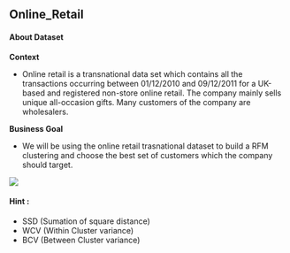 

##  Online_Retail
#### About Dataset
**Context**

- Online retail is a transnational data set which contains all the transactions occurring between 01/12/2010 and 09/12/2011 for a UK-based and registered non-store online retail. The company mainly sells unique all-occasion gifts. Many customers of the company are wholesalers.

**Business Goal**
- We will be using the online retail trasnational dataset to build a RFM clustering and choose the best set of customers which the company should target.



![](https://th.bing.com/th/id/OIP.Kvx54lE82Qje8Z0yMxt1YQHaE7?pid=ImgDet&rs=1)

#### Hint :
- SSD (Sumation of square distance)
- WCV (Within Cluster variance)
- BCV (Between Cluster variance)

